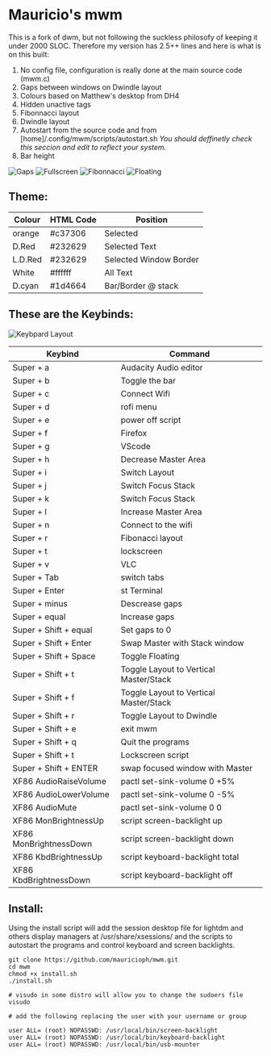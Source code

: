 # Mauricio's mwm
This is a fork of dwm, but not following the suckless philosofy of keeping it under 2000 SLOC. Therefore my version has 2.5++ lines and here is what is on this built:
1. No config file, configuration is really done at the main source code (mwm.c)
1. Gaps between windows on Dwindle layout
1. Colours based on Matthew's desktop from DH4
1. Hidden unactive tags
1. Fibonnacci layout
1. Dwindle layout
1. Autostart from the source code and from [home]/.config/mwm/scripts/autostart.sh
*You should deffinetly check this seccion and edit to reflect your system.*
1. Bar height

![Gaps](https://github.com/mauricioph/mwm/blob/master/images/gaps.png?raw=true)
![Fullscreen](https://github.com/mauricioph/mwm/blob/master/images/Fullscreen.png?raw=true)
![Fibonnacci](https://github.com/mauricioph/mwm/blob/master/images/Fibonnacci.png?raw=true)
![Floating](https://github.com/mauricioph/mwm/blob/master/images/Floating.png?raw=true)


## Theme:
| Colour  | HTML Code | Position |
|---------|-----------|----------|
| orange  |  #c37306  | Selected |
| D.Red   |  #232629  | Selected Text |
| L.D.Red |  #232629  | Selected Window Border  |
| White   |  #ffffff  | All Text |
| D.cyan  |  #1d4664  | Bar/Border @ stack   |


## These are the Keybinds:
![Keybpard Layout](https://github.com/mauricioph/mwm/blob/master/images/mac-us-international-keyboard_1024x1024.png?raw=true)

| Keybind |  Command |
|---------|----------|
| Super + a | Audacity Audio editor |
| Super + b | Toggle the bar |
| Super + c | Connect Wifi |
| Super + d | rofi menu |
| Super + e | power off script |
| Super + f | Firefox |
| Super + g | VScode |
| Super + h | Decrease Master Area |
| Super + i | Switch Layout |
| Super + j | Switch Focus Stack |
| Super + k | Switch Focus Stack |
| Super + l | Increase Master Area |
| Super + n | Connect to the wifi |
| Super + r | Fibonacci layout |
| Super + t | lockscreen |
| Super + v | VLC |
| Super + Tab | switch tabs |
| Super + Enter | st Terminal |
| Super + minus | Descrease gaps |
| Super + equal | Increase gaps |
| Super + Shift + equal | Set gaps to 0
| Super + Shift + Enter | Swap Master with Stack window |
| Super + Shift + Space | Toggle Floating |
| Super + Shift + t | Toggle Layout to Vertical Master/Stack|
| Super + Shift + f | Toggle Layout to Vertical Master/Stack|
| Super + Shift + r | Toggle Layout to Dwindle |
| Super + Shift + e | exit mwm |
| Super + Shift + q | Quit the programs |
| Super + Shift + t | Lockscreen script |
| Super + Shift + ENTER | swap focused window with Master |
| XF86 AudioRaiseVolume | pactl set-sink-volume 0 +5% |
| XF86 AudioLowerVolume | pactl set-sink-volume 0 -5% |
| XF86 AudioMute | pactl set-sink-volume 0 0 |
| XF86 MonBrightnessUp | script screen-backlight up |
| XF86 MonBrightnessDown | script screen-backlight down |
| XF86 KbdBrightnessUp | script keyboard-backlight total |
| XF86 KbdBrightnessDown | script keyboard-backlight off |


## Install:
Using the install script will add the session desktop file for lightdm and others display managers at /usr/share/xsessions/ and the scripts to autostart the programs and control keyboard and screen backlights.

```
git clone https://github.com/mauricioph/mwm.git
cd mwm
chmod +x install.sh
./install.sh

# visudo in some distro will allow you to change the sudoers file
visudo

# add the following replacing the user with your username or group

user ALL= (root) NOPASSWD: /usr/local/bin/screen-backlight
user ALL= (root) NOPASSWD: /usr/local/bin/keyboard-backlight
user ALL= (root) NOPASSWD: /usr/local/bin/usb-mounter

